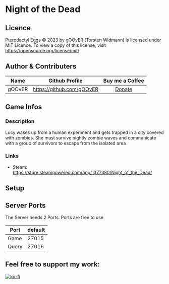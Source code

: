# Night of the Dead

## Licence
Pterodactyl Eggs © 2023 by gOOvER (Torsten Widmann) is licensed under MIT Licence. To view a copy of this license, visit https://opensource.org/license/mit/


## Author & Contributers
| Name        | Github Profile  | Buy me a Coffee |
|:-------------:|:-------------:|:-------------:|
|   gOOvER   | https://github.com/gOOvER | [Donate](https://www.paypal.com/donate/?hosted_button_id=83JB2X6H7DHXJ) |

## Game Infos

### Description
Lucy wakes up from a human experiment and gets trapped in a city covered with zombies. She must survive nightly zombie waves and communicate with a group of survivors to escape from the isolated area

### Links
- Steam: https://store.steampowered.com/app/1377380/Night_of_the_Dead/

## Setup

## Server Ports
The Server needs 2 Ports. Ports are free to use

| Port  | default |
|-------|---------|
| Game  | 27015   |
| Query | 27016   |


## Feel free to support my work:

[![ko-fi](https://ko-fi.com/img/githubbutton_sm.svg)](https://ko-fi.com/B0B351D0Q)
